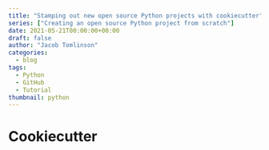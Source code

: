 ```yaml
---
title: "Stamping out new open source Python projects with cookiecutter"
series: ["Creating an open source Python project from scratch"]
date: 2021-05-21T00:00:00+00:00
draft: false
author: "Jacob Tomlinson"
categories:
  - blog
tags:
  - Python
  - GitHub
  - Tutorial
thumbnail: python
---
```


# Cookiecutter